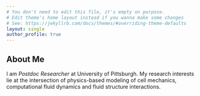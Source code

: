 ```yaml
---
# You don't need to edit this file, it's empty on purpose.
# Edit theme's home layout instead if you wanna make some changes
# See: https://jekyllrb.com/docs/themes/#overriding-theme-defaults
layout: single
author_profile: true
---
```


## About Me
I am *Postdoc Researcher* at University of Pittsburgh. My research interests lie at the intersection of physics-based modeling of cell mechanics, computational fluid dynamics and fluid structure interactions. 

